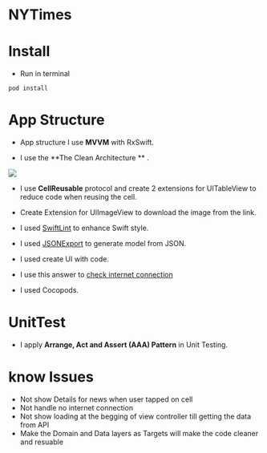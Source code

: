 # NYTimes

# Install
* Run in terminal
```
pod install
```


# App Structure

* App structure I use **MVVM** with RxSwift.

* I use the **The Clean Architecture ** .

![](https://blog.cleancoder.com/uncle-bob/images/2012-08-13-the-clean-architecture/CleanArchitecture.jpg)

* I use **CellReusable** protocol and create 2 extensions for UITableView to reduce code when reusing the cell.

* Create Extension for UIImageView to download the image from the link.

* I used [SwiftLint](https://github.com/realm/SwiftLint) to enhance Swift style.

* I used [JSONExport](https://github.com/Ahmed-Ali/JSONExport) to generate model from JSON.

* I used create UI with code.

* I use  this answer to [check internet connection](https://stackoverflow.com/questions/39558868/check-internet-connection-ios-10/52998897#52998897)

* I used Cocopods.



# UnitTest
* I apply  **Arrange, Act and Assert (AAA) Pattern** in Unit Testing.

# know Issues
* Not show Details for news when user tapped on cell
* Not handle no internet connection
* Not show loading at the begging of view controller till getting the data from API 
* Make the Domain and Data layers as Targets will make the code cleaner and resuable 
